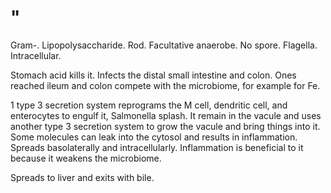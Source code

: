 # "

Gram-.
Lipopolysaccharide.
Rod.
Facultative anaerobe.
No spore.
Flagella.
Intracellular.

Stomach acid kills it.
Infects the distal small intestine and colon.
Ones reached ileum and colon compete with the microbiome, for example for Fe.

1 type 3 secretion system reprograms the M cell, dendritic cell, and enterocytes to engulf it, Salmonella splash.
It remain in the vacule and uses another type 3 secretion system to grow the vacule and bring things into it.
Some molecules can leak into the cytosol and results in inflammation.
Spreads basolaterally and intracellularly.
Inflammation is beneficial to it because it weakens the microbiome.

Spreads to liver and exits with bile.
